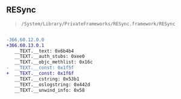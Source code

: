 ## RESync

> `/System/Library/PrivateFrameworks/RESync.framework/RESync`

```diff

-366.60.12.0.0
+366.60.13.0.1
   __TEXT.__text: 0x6b4b4
   __TEXT.__auth_stubs: 0xee0
   __TEXT.__objc_methlist: 0x16c
-  __TEXT.__const: 0x1f5f
+  __TEXT.__const: 0x1f6f
   __TEXT.__cstring: 0x53b1
   __TEXT.__oslogstring: 0x442d
   __TEXT.__unwind_info: 0x58

```
